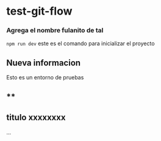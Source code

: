 # test-git-flow

### Agrega el nombre fulanito de tal

`npm run dev` este es el comando para inicializar el proyecto

## Nueva informacion

Esto es un entorno de pruebas

## \*\*

## titulo xxxxxxxx

...
